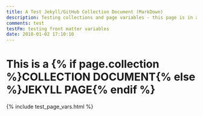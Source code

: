 ```yaml
---
title: A Test Jekyll/GitHub Collection Document (MarkDown)
description: Testing collections and page variables - this page is in a collection and is a markdown file
comments: test
testFm: testing front matter variables
date: 2018-01-02 17:10:10
---
```


<h1>This is a {% if page.collection %}COLLECTION DOCUMENT{% else %}JEKYLL PAGE{% endif %}</h1>

{% include test_page_vars.html %}
